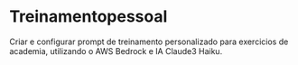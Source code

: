 # Treinamentopessoal
Criar e configurar prompt de treinamento personalizado para exercicios  de academia, utilizando o AWS Bedrock e IA Claude3 Haiku.

